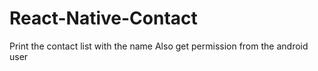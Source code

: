 # React-Native-Contact

Print the contact list with the name
Also get permission from the android user 
